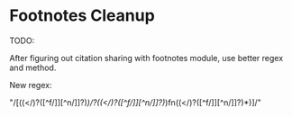 Footnotes Cleanup
=================

TODO:

After figuring out citation sharing with footnotes module, use better regex and method.

New regex:

"/\[((\<\/)?([^f\/\]][^n\/\]]?)*)\/?((\<\/)?([^f\/\]][^n\/\]]?)*)fn((\<\/)?([^f\/\]][^n\/\]]?)*)\]/"
